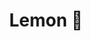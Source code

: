 ---
title: 'Lemon 🍋'
url: 'https://ahoylemon.xyz'
tags: ['dumb sites', 'developer', 'speaker', 'pug']
updatesFeed: 'https://ahoylemon.xyz/feed.xml'
nsfw: false
rss: true
---